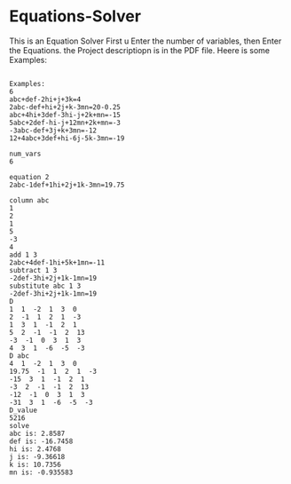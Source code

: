 # Equations-Solver
This is an Equation Solver 
First u Enter the number of variables, then  Enter the Equations.
the Project descriptiopn is in the PDF file.
Heere is some Examples:
```
```
```
Examples:
6
abc+def-2hi+j+3k=4
2abc-def+hi+2j+k-3mn=20-0.25
abc+4hi+3def-3hi-j+2k+mn=-15
5abc+2def-hi-j+12mn+2k+mn=-3
-3abc-def+3j+k+3mn=-12
12+4abc+3def+hi-6j-5k-3mn=-19

num_vars
6

equation 2
2abc-1def+1hi+2j+1k-3mn=19.75

column abc
1
2
1
5
-3
4
add 1 3
2abc+4def-1hi+5k+1mn=-11
subtract 1 3
-2def-3hi+2j+1k-1mn=19
substitute abc 1 3
-2def-3hi+2j+1k-1mn=19
D
1  1  -2  1  3  0
2  -1  1  2  1  -3
1  3  1  -1  2  1
5  2  -1  -1  2  13
-3  -1  0  3  1  3
4  3  1  -6  -5  -3
D abc
4  1  -2  1  3  0
19.75  -1  1  2  1  -3
-15  3  1  -1  2  1
-3  2  -1  -1  2  13
-12  -1  0  3  1  3
-31  3  1  -6  -5  -3
D_value
5216
solve
abc is: 2.8587
def is: -16.7458
hi is: 2.4768
j is: -9.36618
k is: 10.7356
mn is: -0.935583
